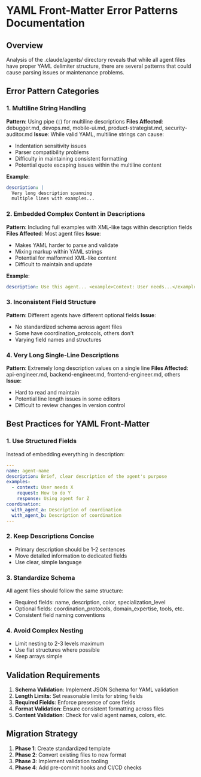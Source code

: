 # YAML Front-Matter Error Patterns Documentation

## Overview
Analysis of the .claude/agents/ directory reveals that while all agent files have proper YAML delimiter structure, there are several patterns that could cause parsing issues or maintenance problems.

## Error Pattern Categories

### 1. Multiline String Handling
**Pattern**: Using pipe (`|`) for multiline descriptions
**Files Affected**: debugger.md, devops.md, mobile-ui.md, product-strategist.md, security-auditor.md
**Issue**: While valid YAML, multiline strings can cause:
- Indentation sensitivity issues
- Parser compatibility problems
- Difficulty in maintaining consistent formatting
- Potential quote escaping issues within the multiline content

**Example**:
```yaml
description: |
  Very long description spanning
  multiple lines with examples...
```

### 2. Embedded Complex Content in Descriptions
**Pattern**: Including full examples with XML-like tags within description fields
**Files Affected**: Most agent files
**Issue**: 
- Makes YAML harder to parse and validate
- Mixing markup within YAML strings
- Potential for malformed XML-like content
- Difficult to maintain and update

**Example**:
```yaml
description: Use this agent... <example>Context: User needs...</example>
```

### 3. Inconsistent Field Structure
**Pattern**: Different agents have different optional fields
**Issue**: 
- No standardized schema across agent files
- Some have coordination_protocols, others don't
- Varying field names and structures

### 4. Very Long Single-Line Descriptions
**Pattern**: Extremely long description values on a single line
**Files Affected**: api-engineer.md, backend-engineer.md, frontend-engineer.md, others
**Issue**:
- Hard to read and maintain
- Potential line length issues in some editors
- Difficult to review changes in version control

## Best Practices for YAML Front-Matter

### 1. Use Structured Fields
Instead of embedding everything in description:
```yaml
---
name: agent-name
description: Brief, clear description of the agent's purpose
examples:
  - context: User needs X
    request: How to do Y
    response: Using agent for Z
coordination:
  with_agent_a: Description of coordination
  with_agent_b: Description of coordination
---
```

### 2. Keep Descriptions Concise
- Primary description should be 1-2 sentences
- Move detailed information to dedicated fields
- Use clear, simple language

### 3. Standardize Schema
All agent files should follow the same structure:
- Required fields: name, description, color, specialization_level
- Optional fields: coordination_protocols, domain_expertise, tools, etc.
- Consistent field naming conventions

### 4. Avoid Complex Nesting
- Limit nesting to 2-3 levels maximum
- Use flat structures where possible
- Keep arrays simple

## Validation Requirements

1. **Schema Validation**: Implement JSON Schema for YAML validation
2. **Length Limits**: Set reasonable limits for string fields
3. **Required Fields**: Enforce presence of core fields
4. **Format Validation**: Ensure consistent formatting across files
5. **Content Validation**: Check for valid agent names, colors, etc.

## Migration Strategy

1. **Phase 1**: Create standardized template
2. **Phase 2**: Convert existing files to new format
3. **Phase 3**: Implement validation tooling
4. **Phase 4**: Add pre-commit hooks and CI/CD checks
